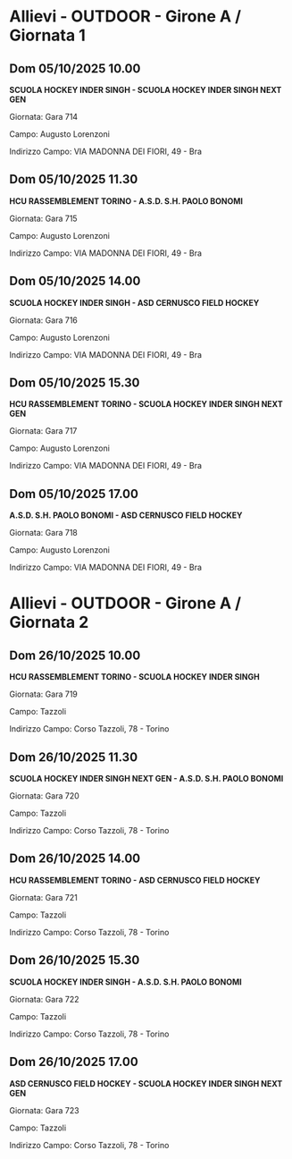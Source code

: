 # Allievi - OUTDOOR  - Girone A / Giornata 1
## Dom 05/10/2025 10.00

<strong>SCUOLA HOCKEY INDER SINGH - SCUOLA HOCKEY INDER SINGH NEXT GEN</strong>

Giornata: Gara 714

Campo: Augusto Lorenzoni 

Indirizzo Campo:  VIA MADONNA DEI FIORI, 49 - Bra



## Dom 05/10/2025 11.30

<strong>HCU RASSEMBLEMENT TORINO - A.S.D. S.H. PAOLO BONOMI</strong>

Giornata: Gara 715

Campo: Augusto Lorenzoni 

Indirizzo Campo:  VIA MADONNA DEI FIORI, 49 - Bra



## Dom 05/10/2025 14.00

<strong>SCUOLA HOCKEY INDER SINGH - ASD CERNUSCO FIELD HOCKEY</strong>

Giornata: Gara 716

Campo: Augusto Lorenzoni 

Indirizzo Campo:  VIA MADONNA DEI FIORI, 49 - Bra



## Dom 05/10/2025 15.30

<strong>HCU RASSEMBLEMENT TORINO - SCUOLA HOCKEY INDER SINGH NEXT GEN</strong>

Giornata: Gara 717

Campo: Augusto Lorenzoni 

Indirizzo Campo:  VIA MADONNA DEI FIORI, 49 - Bra



## Dom 05/10/2025 17.00

<strong>A.S.D. S.H. PAOLO BONOMI - ASD CERNUSCO FIELD HOCKEY</strong>

Giornata: Gara 718

Campo: Augusto Lorenzoni 

Indirizzo Campo:  VIA MADONNA DEI FIORI, 49 - Bra


# Allievi - OUTDOOR  - Girone A / Giornata 2
## Dom 26/10/2025 10.00

<strong>HCU RASSEMBLEMENT TORINO - SCUOLA HOCKEY INDER SINGH</strong>

Giornata: Gara 719

Campo: Tazzoli 

Indirizzo Campo:  Corso Tazzoli, 78 - Torino



## Dom 26/10/2025 11.30

<strong>SCUOLA HOCKEY INDER SINGH NEXT GEN - A.S.D. S.H. PAOLO BONOMI</strong>

Giornata: Gara 720

Campo: Tazzoli 

Indirizzo Campo:  Corso Tazzoli, 78 - Torino



## Dom 26/10/2025 14.00

<strong>HCU RASSEMBLEMENT TORINO - ASD CERNUSCO FIELD HOCKEY</strong>

Giornata: Gara 721

Campo: Tazzoli 

Indirizzo Campo:  Corso Tazzoli, 78 - Torino



## Dom 26/10/2025 15.30

<strong>SCUOLA HOCKEY INDER SINGH - A.S.D. S.H. PAOLO BONOMI</strong>

Giornata: Gara 722

Campo: Tazzoli 

Indirizzo Campo:  Corso Tazzoli, 78 - Torino



## Dom 26/10/2025 17.00

<strong>ASD CERNUSCO FIELD HOCKEY - SCUOLA HOCKEY INDER SINGH NEXT GEN</strong>

Giornata: Gara 723

Campo: Tazzoli 

Indirizzo Campo:  Corso Tazzoli, 78 - Torino


